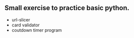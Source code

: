 ## Small exercise to practice basic python. ##

+ url-slicer 
+ card validator
+ coutdown timer program

